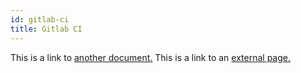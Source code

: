 ```yaml
---
id: gitlab-ci
title: Gitlab CI
---
```


This is a link to [another document.](doc3.md) This is a link to an [external page.](http://www.example.com/)




